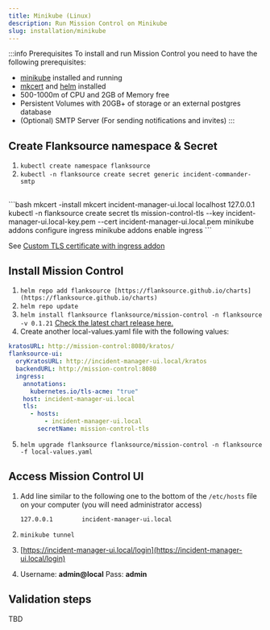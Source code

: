 ```yaml
---
title: Minikube (Linux)
description: Run Mission Control on Minikube
slug: installation/minikube
---
```


:::info Prerequisites
To install and run Mission Control you need to have the following prerequisites:

- [minikube](https://minikube.sigs.k8s.io/docs/start/) installed and running
- [mkcert](https://github.com/FiloSottile/mkcert) and [helm](https://helm.sh/docs/intro/install/) installed
- 500-1000m of CPU and 2GB of Memory free
- Persistent Volumes with 20GB+ of storage or an external postgres database
- (Optional) SMTP Server (For sending notifications and invites)
:::

## Create Flanksource namespace & Secret

1. `kubectl create namespace flanksource`
2. `kubectl -n flanksource create secret generic incident-commander-smtp`

##

<Step step={1}  name="Configure Ingress">
```bash
mkcert -install
mkcert incident-manager-ui.local localhost 127.0.0.1
kubectl -n flanksource create secret tls mission-control-tls --key incident-manager-ui.local-key.pem --cert incident-manager-ui.local.pem
minikube addons configure ingress
minikube addons enable ingress
```

See [Custom TLS certificate with ingress addon](https://minikube.sigs.k8s.io/docs/tutorials/custom_cert_ingress/)
</Step>

<Step step={2}  name="Install Mission Control">

</Step >

## Install Mission Control

1. `helm repo add flanksource [https://flanksource.github.io/charts](https://flanksource.github.io/charts)`
2. `helm repo update`
3. `helm install flanksource flanksource/mission-control -n flanksource -v 0.1.21`
[Check the latest chart release here.](https://github.com/flanksource/mission-control-chart/releases?page=1)
4. Create another local-values.yaml file with the following values:

```yaml
kratosURL: http://mission-control:8080/kratos/
flanksource-ui:
  oryKratosURL: http://incident-manager-ui.local/kratos
  backendURL: http://mission-control:8080
  ingress:
    annotations:
      kubernetes.io/tls-acme: "true"
    host: incident-manager-ui.local
    tls:
      - hosts:
          - incident-manager-ui.local
        secretName: mission-control-tls
```

5. `helm upgrade flanksource flanksource/mission-control -n flanksource -f local-values.yaml`

## Access Mission Control UI

1. Add line similar to the following one to the bottom of the `/etc/hosts` file on your computer (you will need administrator access)

   `127.0.0.1        incident-manager-ui.local`

2. `minikube tunnel`
3. [https://incident-manager-ui.local/login](https://incident-manager-ui.local/login)
4. Username: **admin@local**
Pass: **admin**

## Validation steps

TBD
